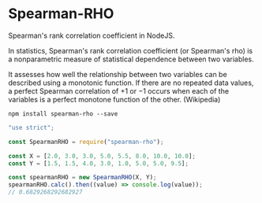 # Spearman-RHO
Spearman's rank correlation coefficient in NodeJS.

In statistics, Spearman's rank correlation coefficient (or Spearman's rho) is a nonparametric measure of statistical dependence between two variables.

It assesses how well the relationship between two variables can be described using a monotonic function. If there are no repeated data values, a perfect Spearman correlation of +1 or −1 occurs when each of the variables is a perfect monotone function of the other. (Wikipedia)

```shell
npm install spearman-rho --save
```
```javascript
"use strict";

const SpearmanRHO = require("spearman-rho");

const X = [2.0, 3.0, 3.0, 5.0, 5.5, 8.0, 10.0, 10.0];
const Y = [1.5, 1.5, 4.0, 3.0, 1.0, 5.0, 5.0, 9.5];

const spearmanRHO = new SpearmanRHO(X, Y);
spearmanRHO.calc().then((value) => console.log(value));
// 0.6829268292682927
```
